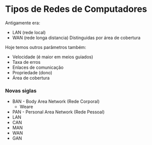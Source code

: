 # Tipos de Redes de Computadores
Antigamente era:
- LAN (rede local)
- WAN (rede longa distancia)
Distinguidas por área de cobertura

Hoje temos outros parâmetros também:
- Velocidade (é maior em meios guiados)
- Taxa de erros
- Enlaces de comunicação
- Propriedade (dono)
- Área de cobertura

### Novas siglas
- BAN - Body Area Network (Rede Corporal)
	- Weare
- PAN - Personal Area Network (Rede Pessoal)
- LAN
- CAN
- MAN
- WAN
- GAN
<!--stackedit_data:
eyJoaXN0b3J5IjpbMjEyNTI2MzcyOF19
-->